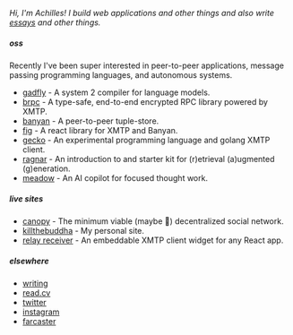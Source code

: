 _Hi, I'm Achilles! I build web applications and other things and also write [essays](https://ktb.pub) and other things._

##### oss

Recently I've been super interested in peer-to-peer applications, message passing programming languages, and autonomous systems.

- [gadfly](https://github.com/killthebuddh4/gadfly) - A system 2 compiler for language models.
- [brpc](https://github.com/killthebuddh4/banyan/tree/master/packages/brpc) - A type-safe, end-to-end encrypted RPC library powered  by XMTP.
- [banyan](https://github.com/killthebuddh4/banyan/tree/master/apps/banyan) - A peer-to-peer tuple-store.
- [fig](https://github.com/killthebuddh4/banyan/tree/master/packages/fig) - A react library for XMTP and Banyan.
- [gecko](https://github.com/killthebuddh4/gecko) - An experimental programming language and golang XMTP client.
- [ragnar](https://github.com/killthebuddh4/ragnar) - An introduction to and starter kit for (r)etrieval (a)ugmented (g)eneration.
- [meadow](https://github.com/meadow-sh/meadow) - An AI copilot for focused thought work.

##### live sites

- [canopy](https://github.com/killthebuddh4/banyan/tree/master/apps/canopy) - The minimum viable (maybe 😬) decentralized social network.
- [killthebuddha](https://ktb.pub) - My personal site.
- [relay receiver](https://demo.relay.cc) - An embeddable XMTP client widget for any React app.

##### elsewhere

- [writing](https://ktb.pub)
- [read.cv](https://read.cv/achilles)
- [twitter](https://twitter.com/killthebuddha_)
- [instagram](https://instagram.com/killthebuddh4)
- [farcaster](https://warpcast.com/ktb)

